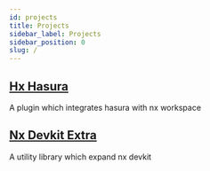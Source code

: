 ```yaml
---
id: projects
title: Projects
sidebar_label: Projects
sidebar_position: 0
slug: /
---
```


## [Hx Hasura](/docs/nx-hasura/getting-started)

A plugin which integrates hasura with nx workspace

## [Nx Devkit Extra](/docs/devkit-extra)

A utility library which expand nx devkit
